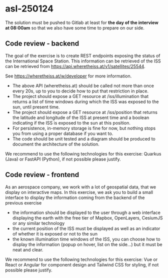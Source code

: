 # asl-250124

The solution must be pushed to Gitlab at least for **the day of the interview at 08:00am** so that we also have some time to prepare on our side.

## Code review - backend

The goal of the exercise is to create REST endpoints exposing the status of the International Space Station. This information can be retrieved of the ISS can be retrieved from https://api.wheretheiss.at/v1/satellites/25544. 

See https://wheretheiss.at/w/developer for more information. 

- The above API (wheretheiss.at) should be called not more than once every 20s, up to you to decide how to put that restriction in place. 
- The project should expose a GET resource at /iss/illumination that returns a list of time windows during which the ISS was exposed to the sun, until present time. 
- The project should expose a GET resource at /iss/position that returns the latitude and longitude of the ISS at present time and a boolean indicating if the ISS is exposed to the sun at this position.
- For persistence, in-memory storage is fine for now, but nothing stops you from using a proper database if you want to. 
- The code should be unit tested and a diagram should be produced to document the architecture of the solution. 

We recommend to use the following technologies for this exercise: Quarkus (Java) or FastAPI (Python), if not possible please justify.

## Code review - frontend

As an aerospace company, we work with a lot of geospatial data, that we display on interactive maps. In this exercise, we ask you to build a small interface to display the information coming from the backend of the previous exercise

- the information should be displayed to the user through a web interface displaying the earth with the free tier of Mapbox, OpenLayers, CesiumJS or any similar technology
- the current position of the ISS must be displayed as well as an indicator of whether it is exposed or not to the sun
- the known illumination time windows of the ISS, you can choose how to display the information (popup on hover, list on the side…) but it must be neat and clear.

We recommend to use the following technologies for this exercise: Vue or React or Angular for component design and Tailwind CSS for styling, if not possible please justify.
